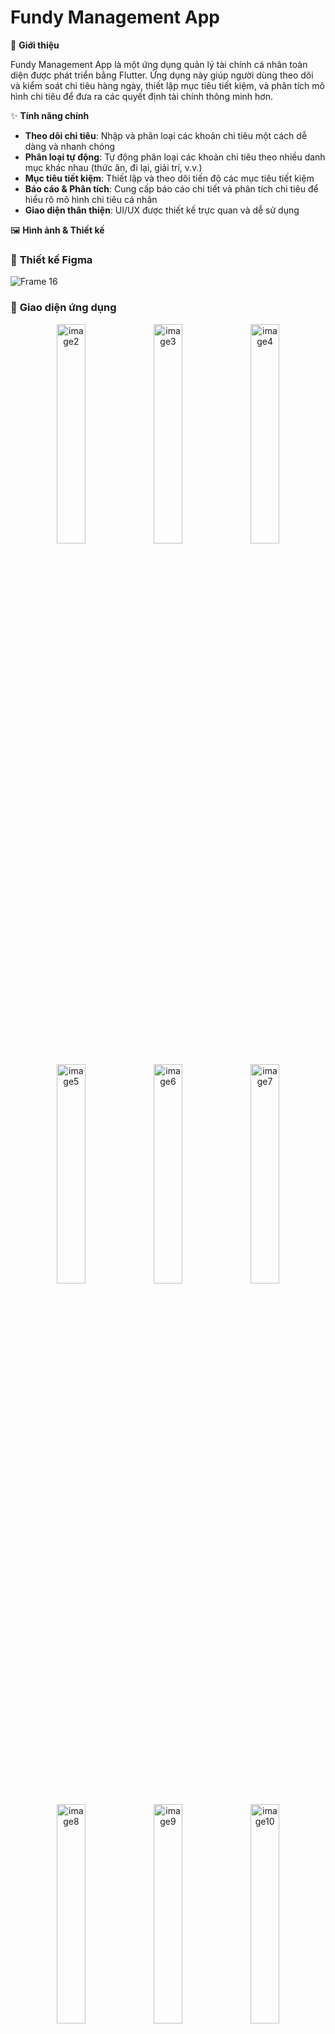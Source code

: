 # Fundy Management App

📱 **Giới thiệu**

Fundy Management App là một ứng dụng quản lý tài chính cá nhân toàn diện được phát triển bằng Flutter. Ứng dụng này giúp người dùng theo dõi và kiểm soát chi tiêu hàng ngày, thiết lập mục tiêu tiết kiệm, và phân tích mô hình chi tiêu để đưa ra các quyết định tài chính thông minh hơn.

✨ **Tính năng chính**
- **Theo dõi chi tiêu**: Nhập và phân loại các khoản chi tiêu một cách dễ dàng và nhanh chóng
- **Phân loại tự động**: Tự động phân loại các khoản chi tiêu theo nhiều danh mục khác nhau (thức ăn, đi lại, giải trí, v.v.)
- **Mục tiêu tiết kiệm**: Thiết lập và theo dõi tiến độ các mục tiêu tiết kiệm
- **Báo cáo & Phân tích**: Cung cấp báo cáo chi tiết và phân tích chi tiêu để hiểu rõ mô hình chi tiêu cá nhân
- **Giao diện thân thiện**: UI/UX được thiết kế trực quan và dễ sử dụng

🖼️ **Hình ảnh & Thiết kế**

### 📐 **Thiết kế Figma**
![Frame 16](https://github.com/user-attachments/assets/72393338-28a1-4cee-96ee-b4b3db249b55)

### 📱 **Giao diện ứng dụng**

<p align="center">
  <img src="https://github.com/user-attachments/assets/6487ec98-8081-4bb5-b414-c1093a19d40d" alt="image2" width="30%" />
  <img src="https://github.com/user-attachments/assets/66d1c808-9007-4ab0-8d1e-7ddd0bed97a1" alt="image3" width="30%" />
  <img src="https://github.com/user-attachments/assets/0bbe09e4-038b-479a-bcb0-1fa8eae2cde2" alt="image4" width="30%" />
</p>

<p align="center">
  <img src="https://github.com/user-attachments/assets/9650addc-a42d-4f61-89eb-a1205e949803" alt="image5" width="30%" />
  <img src="https://github.com/user-attachments/assets/319c18bf-a662-4878-9fac-47f5e6bb66f5" alt="image6" width="30%" />
  <img src="https://github.com/user-attachments/assets/5f0ec0d2-e1af-48e2-8b28-131749519ef3" alt="image7" width="30%" />
</p>

<p align="center">
  <img src="https://github.com/user-attachments/assets/ba0cf300-c598-4f3b-a14b-9f412e883a91" alt="image8" width="30%" />
  <img src="https://github.com/user-attachments/assets/ac3776ac-ec47-41c5-adac-3924990e07ff" alt="image9" width="30%" />
  <img src="https://github.com/user-attachments/assets/dbc49987-f073-445e-bdad-573aad4ed5aa" alt="image10" width="30%" />
</p>

<p align="center">
  <img src="https://github.com/user-attachments/assets/4f6dc5e6-3d82-47c7-812c-2eb72cf0dd22" alt="image11" width="30%" />
  <img src="https://github.com/user-attachments/assets/672b45ab-f93e-4c44-8da5-31784aacee72" alt="image12" width="30%" />
  <img src="https://github.com/user-attachments/assets/0645e82b-1795-435b-87f6-47329ac43fdd" alt="image13" width="30%" />
</p>

<p align="center">
  <img src="https://github.com/user-attachments/assets/f914657e-8977-484e-b91f-260f0efa42e3" alt="image14" width="30%" />
  <img src="https://github.com/user-attachments/assets/7e5cf5ed-6221-4f38-b3bc-af2d4e0fc55f" alt="image15" width="30%" />
  <img src="https://github.com/user-attachments/assets/df363423-8dd5-49ea-b6c4-0e40038b4209" alt="image16" width="30%" />
</p>

<p align="center">
  <img src="https://github.com/user-attachments/assets/d038ea1a-01da-4b5b-8d2b-2e96ba1380c6" alt="image17" width="30%" />
  <img src="https://github.com/user-attachments/assets/24ed74a2-8cc1-4ee3-8781-bef49bad3daa" alt="image18" width="30%" />
  <img src="https://github.com/user-attachments/assets/350f9c58-00de-44a5-a7b8-c6e1d1ad489a" alt="image19" width="30%" />
</p>

<p align="center">
  <img src="https://github.com/user-attachments/assets/fe3acb51-a6eb-4cb9-8b2c-8d8d6e47b47c" alt="image20" width="30%" />
</p>

🛠️ **Công nghệ sử dụng**
- **Framework**: Flutter
- **Ngôn ngữ**: Dart
- **State Management**: Provider
- **Cơ sở dữ liệu**: SQLite / Hive
- **UI Components**: Material Design
- **Charts & Graphs**: fl_chart
- **Localization**: flutter_localizations

📲 **Hướng dẫn cài đặt**

1. **Cài đặt từ file APK**:

Tải file APK:

2. **Cài đặt từ mã nguồn**:
   - Đảm bảo bạn đã cài đặt Flutter SDK
   - Clone repository:  
    git clone https://github.com/Tinhdang-AI/fundy_management_app.git
   - Di chuyển vào thư mục dự án:  
    cd fundy_management_app
   - Cài đặt các dependencies:  
    flutter pub get
   - Chạy ứng dụng:  
    flutter run

🧩 Kiến trúc ứng dụng

Ứng dụng được xây dựng theo mô hình MVVM (Model-View-ViewModel) với cấu trúc thư mục như sau:

  lib/  
  ├── models/          # Mô hình dữ liệu  
  ├── views/           # Giao diện người dùng  
  ├── viewmodels/      # Xử lý logic nghiệp vụ  
  ├── services/        # Các dịch vụ (DB, API, ...)  
  ├── utils/           # Tiện ích và hằng số  
  └── main.dart        # Điểm khởi đầu ứng dụng  
